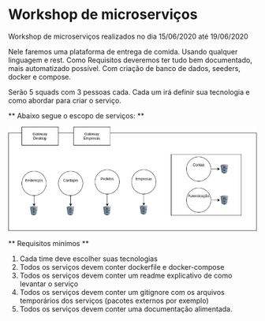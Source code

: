 # Workshop de microserviços

Workshop de microserviços realizados no dia 15/06/2020 até 19/06/2020

Nele faremos uma plataforma de entrega de comida. Usando qualquer linguagem e rest.
Como Requisitos deveremos ter tudo bem documentado, mais automatizado possível. Com criação de banco de dados, seeders, docker e compose.

Serão 5 squads com 3 pessoas cada. Cada um irá definir sua tecnologia e como abordar para criar o serviço.

** Abaixo segue o escopo de serviços:  **

![Serviços](https://github.com/coopersystem-fsd/microservices-workshop/blob/master/Files/hardHungry.jpg?raw=true "Serviços")

** Requisitos minímos **

1. Cada time deve escolher suas tecnologias
2. Todos os serviços devem conter dockerfile e docker-compose
3. Todos os serviços devem conter um readme explicativo de como levantar o serviço
4. Todos os serviços devem conter um gitignore com os arquivos temporários dos serviços (pacotes externos por exemplo)
5. Todos os serviços devem conter uma documentação alimentada.